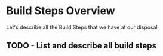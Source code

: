 # Build Steps Overview
Let's describe all the Build Steps that we have at our disposal

## TODO - List and describe all build steps